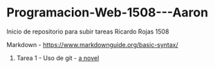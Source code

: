 # Programacion-Web-1508---Aaron

Inicio de repositorio para subir tareas Ricardo Rojas 1508

Markdown - https://www.markdownguide.org/basic-syntax/

1.  Tarea 1 - Uso de git  -   [a novel]( https://faylevin.github.io/Programacion-Web-1508---Aaron/Tarea_Uso_de_Git/)  
